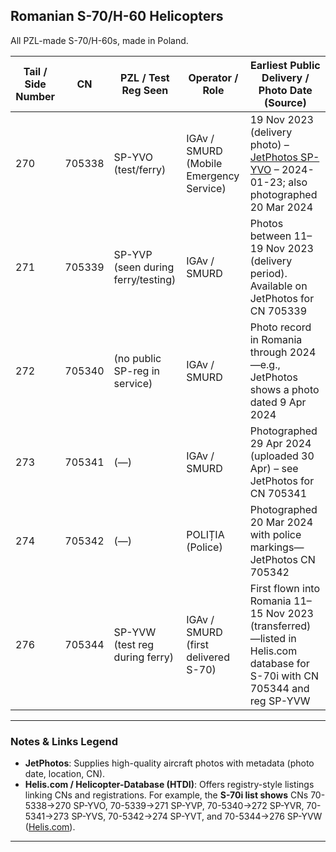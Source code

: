 ## Romanian S-70/H-60 Helicopters

All PZL-made S-70/H-60s, made in Poland.

| Tail / Side Number | CN     | PZL / Test Reg Seen                | Operator / Role                         | Earliest Public Delivery / Photo Date (Source) |
|--------------------|--------|-------------------------------------|-------------------------------------------|------------------------------------------------|
| 270                | 705338 | SP-YVO (test/ferry)                 | IGAv / SMURD (Mobile Emergency Service)   | 19 Nov 2023 (delivery photo) – [JetPhotos SP-YVO](https://www.jetphotos.com/registration/SP-YVO) – 2024-01-23; also photographed 20 Mar 2024 |
| 271                | 705339 | SP-YVP (seen during ferry/testing)  | IGAv / SMURD                              | Photos between 11–19 Nov 2023 (delivery period). Available on JetPhotos for CN 705339 |
| 272                | 705340 | (no public SP-reg in service)       | IGAv / SMURD                              | Photo record in Romania through 2024—e.g., JetPhotos shows a photo dated 9 Apr 2024 |
| 273                | 705341 | (—)                                 | IGAv / SMURD                              | Photographed 29 Apr 2024 (uploaded 30 Apr) – see JetPhotos for CN 705341 |
| 274                | 705342 | (—)                                 | POLIȚIA (Police)                          | Photographed 20 Mar 2024 with police markings—JetPhotos CN 705342 |
| 276                | 705344 | SP-YVW (test reg during ferry)      | IGAv / SMURD (first delivered S-70)       | First flown into Romania 11–15 Nov 2023 (transferred)—listed in Helis.com database for S-70i with CN 705344 and reg SP-YVW |

---

### Notes & Links Legend

* **JetPhotos**: Supplies high-quality aircraft photos with metadata (photo date, location, CN).
* **Helis.com / Helicopter-Database (HTDI)**: Offers registry-style listings linking CNs and registrations. For example, the **S-70i list shows** CNs 70-5338→270 SP-YVO, 70-5339→271 SP-YVP, 70-5340→272 SP-YVR, 70-5341→273 SP-YVS, 70-5342→274 SP-YVT, and 70-5344→276 SP-YVW ([Helis.com][1]).

---

[1]: https://www.helis.com/database/model/S-70i-Black-Hawk/cn?utm_source=chatgpt.com "List of Sikorsky S-70i Black Hawk helicopters - Helis.com"

